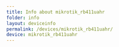 ```yaml
---
title: Info about mikrotik_rb411uahr
folder: info
layout: deviceinfo
permalink: /devices/mikrotik_rb411uahr/
device: mikrotik_rb411uahr
---
```

